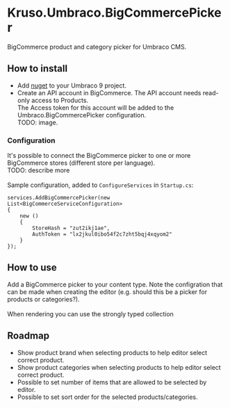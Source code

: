 # Kruso.Umbraco.BigCommercePicker

BigCommerce product and category picker for Umbraco CMS.


## How to install

* Add [nuget](https://www.nuget.org/packages/Kruso.Umbraco.BigCommercePicker/) to your Umbraco 9 project.
* Create an API account in BigCommerce. The API account needs read-only access to Products. <br>
The Access token for this account will be added to the Umbraco.BigCommercePicker configuration.<br>
TODO: image.

### Configuration
It's possible to connect the BigCommerce picker to one or more BigCommerce stores (different store per language).
<br>TODO: describe more<br><br>
Sample configuration, added to `ConfigureServices` in `Startup.cs`:
``` 
services.AddBigCommercePicker(new List<BigCommerceServiceConfiguration>
{
    new ()
    {
        StoreHash = "zut2ikj1ae",
        AuthToken = "lx2jkul0ibo54f2c7zht5bqj4xqyom2"
    }
});
 ```       


## How to use
Add a BigCommerce picker to your content type. Note the configration that can be made when creating the editor (e.g. should this be a picker for products or categories?).
<br><br>
When rendering you can use the strongly typed collection



## Roadmap
* Show product brand when selecting products to help editor select correct product.
* Show product categories when selecting products to help editor select correct product.
* Possible to set number of items that are allowed to be selected by editor.
* Possible to set sort order for the selected products/categories.
